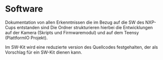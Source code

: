 # Software

Dokumentation von allen Erkenntnissen die im Bezug auf die SW des NXP-Cups entstanden sind
Die Ordner strukturieren hierbei die Entwicklungen auf der Kamera (Skripts und Firmwaremodul) und auf dem Teensy (PlattformIO Projekt). 

Im SW-Kit wird eine reduzierte version des Quellcodes festgehalten, der als Vorschlag für ein SW-Kit dienen kann.